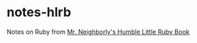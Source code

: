 notes-hlrb
==========

Notes on Ruby from [Mr. Neighborly's Humble Little Ruby Book](http://www.humblelittlerubybook.com/book/html/)
